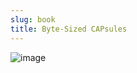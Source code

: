 ```yaml
---
slug: book
title: Byte-Sized CAPsules
---
```

![image](https://github.com/user-attachments/assets/a76c1ea5-1c6b-4025-9052-d59b14d5c9b1)

